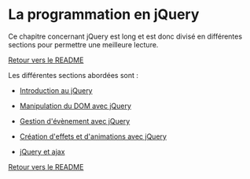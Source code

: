 # La programmation en jQuery 

Ce chapitre concernant jQuery est long et est donc divisé en différentes sections pour permettre une meilleure lecture. 

[Retour vers le README](https://github.com/CalcagnoLoic/aide_memoire/blob/main/README.md)

Les différentes sections abordées sont : 

* [Introduction au jQuery](https://github.com/CalcagnoLoic/aide_memoire/blob/main/R%C3%A9pertoire/chapjquery/intro.md)

* [Manipulation du DOM avec jQuery](https://github.com/CalcagnoLoic/aide_memoire/blob/main/R%C3%A9pertoire/chapjquery/dom.md)

* [Gestion d'évènement avec jQuery](https://github.com/CalcagnoLoic/aide_memoire/blob/main/R%C3%A9pertoire/chapjquery/event.md)

* [Création d'effets et d'animations avec jQuery](https://github.com/CalcagnoLoic/aide_memoire/blob/main/R%C3%A9pertoire/chapjquery/anim.md)

* [jQuery et ajax](https://github.com/CalcagnoLoic/aide_memoire/blob/main/R%C3%A9pertoire/chapjquery/ajax.md)

[Retour vers le README](https://github.com/CalcagnoLoic/aide_memoire/blob/main/README.md)
